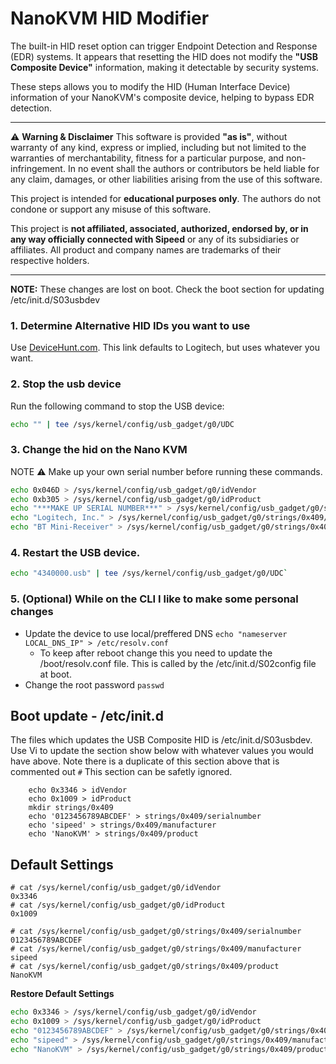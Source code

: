 # NanoKVM HID Modifier

The built-in HID reset option can trigger Endpoint Detection and Response (EDR) systems. It appears that resetting the HID does not modify the **"USB Composite Device"** information, making it detectable by security systems.

These steps allows you to modify the HID (Human Interface Device) information of your NanoKVM's composite device, helping to bypass EDR detection.

************************************************************************************************************
⚠️ **Warning & Disclaimer** 
This software is provided **"as is"**, without warranty of any kind, express or implied, including but not limited to the warranties of merchantability, fitness for a particular purpose, and non-infringement. In no event shall the authors or contributors be held liable for any claim, damages, or other liabilities arising from the use of this software.

This project is intended for **educational purposes only**. The authors do not condone or support any misuse of this software.

This project is **not affiliated, associated, authorized, endorsed by, or in any way officially connected with Sipeed** or any of its subsidiaries or affiliates. All product and company names are trademarks of their respective holders.
************************************************************************************************************

**NOTE:** These changes are lost on boot. Check the boot section for updating /etc/init.d/S03usbdev

### 1. Determine Alternative HID IDs you want to use
Use [DeviceHunt.com](https://devicehunt.com/view/type/usb/vendor/046D). This link defaults to Logitech, but uses whatever you want.

### 2. Stop the usb device
Run the following command to stop the USB device:
```sh
echo "" | tee /sys/kernel/config/usb_gadget/g0/UDC
```

### 3. Change the hid on the Nano KVM
NOTE ⚠ Make up your own serial number before running these commands.
```sh
echo 0x046D > /sys/kernel/config/usb_gadget/g0/idVendor
echo 0xb305 > /sys/kernel/config/usb_gadget/g0/idProduct
echo "***MAKE UP SERIAL NUMBER***" > /sys/kernel/config/usb_gadget/g0/strings/0x409/serialnumber
echo "Logitech, Inc." > /sys/kernel/config/usb_gadget/g0/strings/0x409/manufacturer
echo "BT Mini-Receiver" > /sys/kernel/config/usb_gadget/g0/strings/0x409/product
```
### 4. Restart the USB device.
```sh
echo "4340000.usb" | tee /sys/kernel/config/usb_gadget/g0/UDC`
```

### 5. (Optional) While on the CLI I like to make some personal changes
   - Update the device to use local/preffered DNS `echo "nameserver LOCAL_DNS_IP" > /etc/resolv.conf`
     - To keep after reboot change this you need to update the /boot/resolv.conf file. This is called by the /etc/init.d/S02config file at boot.
   - Change the root password `passwd`

## Boot update - /etc/init.d
The files which updates the USB Composite HID is /etc/init.d/S03usbdev. Use Vi to update the section show below with whatever values you would have above. Note there is a duplicate of this section above that is commented out `#` This section can be safetly ignored.
```
    echo 0x3346 > idVendor
    echo 0x1009 > idProduct
    mkdir strings/0x409
    echo '0123456789ABCDEF' > strings/0x409/serialnumber
    echo 'sipeed' > strings/0x409/manufacturer
    echo 'NanoKVM' > strings/0x409/product
```

## Default Settings
```
# cat /sys/kernel/config/usb_gadget/g0/idVendor 
0x3346
# cat /sys/kernel/config/usb_gadget/g0/idProduct 
0x1009

# cat /sys/kernel/config/usb_gadget/g0/strings/0x409/serialnumber 
0123456789ABCDEF
# cat /sys/kernel/config/usb_gadget/g0/strings/0x409/manufacturer 
sipeed
# cat /sys/kernel/config/usb_gadget/g0/strings/0x409/product 
NanoKVM
```

**Restore Default Settings**
```sh
echo 0x3346 > /sys/kernel/config/usb_gadget/g0/idVendor
echo 0x1009 > /sys/kernel/config/usb_gadget/g0/idProduct
echo "0123456789ABCDEF" > /sys/kernel/config/usb_gadget/g0/strings/0x409/serialnumber
echo "sipeed" > /sys/kernel/config/usb_gadget/g0/strings/0x409/manufacturer
echo "NanoKVM" > /sys/kernel/config/usb_gadget/g0/strings/0x409/product
```
